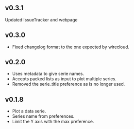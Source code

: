 ## v0.3.1

Updated IssueTracker and webpage

## v0.3.0

- Fixed changelog format to the one expected by wirecloud.

## v0.2.0

- Uses metadata to give serie names.
- Accepts packed lists as input to plot multiple series.
- Removed the serie_title preference as is no longer used.

## v0.1.8

- Plot a data serie.
- Series name from preferences.
- Limit the Y axis with the max preference.
